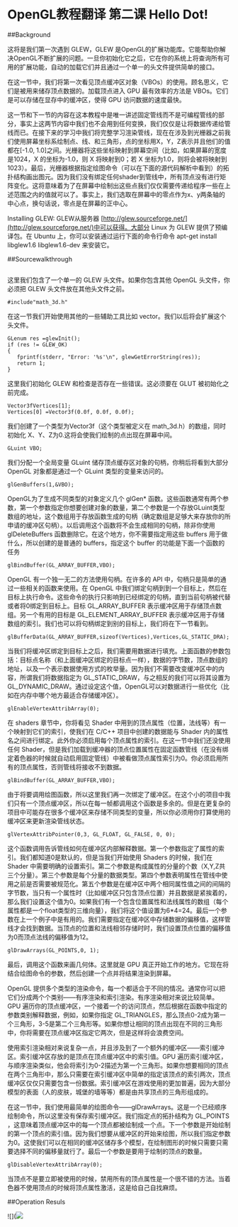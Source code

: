 # OpenGL教程翻译  第二课 Hello Dot!

##Background

这将是我们第一次遇到 GLEW，GLEW 是OpenGL的扩展功能库。它能帮助你解决OpenGL不断扩展的问题。一旦你初始化它之后，它在你的系统上将查询所有可用的扩展功能，自动的加载它们并且通过一个单一的头文件提供简单的接口。

在这一节中，我们将第一次看见顶点缓冲区对象（VBOs）的使用。顾名思义，它们是被用来储存顶点数据的。加载顶点进入 GPU 最有效率的方法是 VBOs。它们是可以存储在显存中的缓冲区，使得 GPU 访问数据的速度最快。

这一节和下一节的内容在这本教程中是唯一讲述固定管线而不是可编程管线的部分，事实上这两节内容中我们也不会用到任何变换，我们仅仅是让将数据传递给管线而已。在接下来的学习中我们将完整学习渲染管线，现在在涉及到光栅器之前我们使用屏幕坐标系绘制点、线、和三角形，点的坐标用X，Y，Z表示并且他们的值都在[-1.0, 1.0]之间。光栅器将这些坐标映射到屏幕空间（比如，如果屏幕的宽度是1024，X 的坐标为-1.0，则 X 将映射到0；若 X 坐标为1.0，则将会被将映射到1023）。最后，光栅器根据指定绘图命令（可以在下面的源代码解析中看到）的拓扑结构画出图元。因为我们没有绑定任何shader到管线中，所有顶点没有进行矩阵变化。这将意味着为了在屏幕中绘制出这些点我们仅仅需要传递给程序一些在上述范围之内的值就可以了。事实上，我们选取在屏幕中的零点作为x、y两条轴的中心点，换句话说，零点是在屏幕的正中心。

Installing GLEW: GLEW从服务器 [http://glew.sourceforge.net/](http://glew.sourceforge.net/)中可以获得。大部分 Linux 为 GLEW 提供了预编译包。在 Ubuntu 上，你可以安装通过运行下面的命令行命令 apt-get install libglew1.6 libglew1.6-dev 来安装它。

##Sourcewalkthrough

```#include<GL/glew.h>
```

这里我们包含了一个单一的 GLEW 头文件。如果你包含其他 OpenGL 头文件，你必须把 GLEW 头文件放在其他头文件之前。  

```#include"math_3d.h"```

在这一节我们开始使用其他的一些辅助工具比如 vector。我们以后将会扩展这个头文件。
 
```
GLenum res =glewInit();
if (res != GLEW_OK)
{
   fprintf(stderr, "Error: '%s'\n", glewGetErrorString(res));
   return 1;
}
```

这里我们初始化 GLEW 和检查是否存在一些错误。这必须要在 GLUT 被初始化之前完成。

```
Vector3fVertices[1];
Vertices[0] =Vector3f(0.0f, 0.0f, 0.0f);
```

我们创建了一个类型为Vector3f（这个类型被定义在 math_3d.h）的数组，同时初始化 X、Y、Z为0.这将会使我们绘制的点出现在屏幕中间。  

```
GLuint VBO;
```

我们分配一个全局变量 GLuint 储存顶点缓存区对象的句柄，你稍后将看到大部分 OpenGL 对象都是通过一个 GLuint 类型的变量来访问的。  

```
glGenBuffers(1,&VBO);
```

OpenGL为了生成不同类型的对象定义几个 glGen* 函数。这些函数通常有两个参数，第一个参数指定你想要创建对象的数量，第二个参数是一个存放GLuint类型数组的地址，这个数组用于存放函数生成的句柄（确定数组是足够大来存放你的所申请的缓冲区句柄）。以后调用这个函数将不会生成相同的句柄，除非你使用 glDeleteBuffers 函数删除它。在这个地方，你不需要指定用这些 buffers 用于做什么，所以创建的是普通的 buffers，指定这个 buffer 的功能是下面一个函数的任务  

```
glBindBuffer(GL_ARRAY_BUFFER,VBO);
```

OpenGL 有一个独一无二的方法使用句柄。在许多的 API 中，句柄只是简单的通过一些相关的函数来使用。在 OpenGL 中我们绑定句柄到到一个目标上，然后在目标上执行命令。这些命令的执行只影响到已经绑定的句柄，直到当前句柄被代替或者将0绑定到目标上。目标 GL_ARRAY_BUFFER 表示缓冲区用于存储顶点数组。另一个有用的目标是 GL_ELEMENT_ARRAY_BUFFER 表示缓冲区用于存储数组的索引。我们也可以将句柄绑定到别的目标上，我们将在下一节看到。  

```
glBufferData(GL_ARRAY_BUFFER,sizeof(Vertices),Vertices,GL_STATIC_DRA);
```

当我们将缓冲区绑定到目标上之后，我们需要用数据进行填充。上面函数的参数包括：目标点名称（和上面缓冲区绑定的目标点一样），数据的字节数，顶点数组的地址，以及一个表示数据使用方式的枚举量。因为我们不需要改变缓冲区中的内容，所谓我们将数据指定为 GL_STATIC_DRAW，与之相反的我们可以将其设置为 GL_DYNAMIC_DRAW。通过设定这个值，OpenGL可以对数据进行一些优化（比如在内存中哪个地方最适合存储缓冲区）。  

```
glEnableVertexAttribArray(0);
```

在 shaders 章节中，你将看见 Shader 中用到的顶点属性（位置，法线等）有一个映射到它们的索引，使我们在 C/C++ 项目中创建的数据能与 Shader 内的属性名之间进行绑定。此外你必须启用每个顶点属性的索引。在这一节中我们还没使用任何 Shader，但是我们加载到缓冲器的顶点位置属性在固定函数管线（在没有绑定着色器的时候就自动启用固定管线）中被看做顶点属性索引为0。你必须启用所有的顶点属性，否则管线将接收不到数据。  

```
glBindBuffer(GL_ARRAY_BUFFER,VBO);
```

由于将要调用绘图函数，所以这里我们再一次绑定了缓冲区。在这个小的项目中我们只有一个顶点缓冲区，所以在每一帧都调用这个函数是多余的。但是在更复杂的项目中可能存在很多个缓冲区来存储不同类型的变量，所以你必须用你打算使用的缓冲区来更新渲染管线状态。  

```
glVertexAttribPointer(0,3, GL_FLOAT, GL_FALSE, 0, 0);
```

这个函数调用告诉管线如何在缓冲区内部解释数据。第一个参数指定了属性的索引。我们都知道0是默认的，但是当我们开始使用 Shaders 的时候，我们在 Shader 中需要明确的设置索引。第二个参数是构成属性的分量的个数（X,Y,Z共三个分量）。第三个参数是每个分量的数据类型。第四个参数表明属性在管线中使用之前是否需要被规范化。第五个参数是在缓冲区中两个相同属性值之间的间隔的字节数，当只有一个属性时（比如缓冲区只包含顶点位置）并且数据是紧挨着的，那么我们设置这个值为0。如果我们有一个包含位置属性和法线属性的数组（每个属性都是一个float类型的三维向量），我们将这个值设置为6*4=24。最后一个参数在上一个例子中是有用的。我们需要指定在缓冲区中存储数据的偏移值，这样管线才会找到数据。当顶点的位置和法线相邻存储时时，我们设置顶点位置的偏移值为0而顶点法线的偏移值为12。  

```
glDrawArrays(GL_POINTS,0, 1);
```

最后，调用这个函数来画几何体。这里就是 GPU 真正开始工作的地方。它现在将结合绘图命令的参数，然后创建一个点并将结果渲染到屏幕。

OpenGL 提供多个类型的渲染命令，每一个都适合于不同的情况。通常你可以把它们分成两个个类别——有序渲染和索引渲染。有序渲染相对来说比较简单。GPU 遍历你的顶点缓冲区，一个接着一个的访问顶点，然后根据在函数中指定的参数类别解释数据，例如，如果你指定 GL_TRIANGLES，那么顶点0-2成为第一个三角形，3-5是第二个三角形等。如果你想让相同的顶点出现在不同的三角形中，你将需要在顶点缓冲区指定它两次，但是这样将会浪费空间。

使用索引渲染相对来说复杂一点，并且涉及到了一个额外的缓冲区——索引缓冲区。索引缓冲区存放的是顶点在顶点缓冲区中的索引值。GPU 遍历索引缓冲区，与顺序渲染类似，他会将索引为0-2描述为第一个三角形。如果你想要相同的顶点在两个三角形中，那么只需要在索引缓冲区中简单的指定该顶点的索引两次，顶点缓冲区仅仅只需要包含一份数据。索引缓冲区在游戏使用的更加普遍，因为大部分模型的表面（人的皮肤，城堡的墙等等）都是由共享顶点的三角形组成的。

在这一节中，我们使用最简单的绘图命令——glDrawArrays。这是一个已经顺序绘制命令，所以这里没有保存索引缓冲区。我们指定点的拓扑结构为 GL_POINTS ，这意味着顶点缓冲区中的每一个顶点都被绘制成一个点。下一个参数是开始绘制的第一个顶点的索引值。因为我们想要从缓冲区的开始来绘图，所以我们指定参数为0。这使我们可以在相同的缓冲区储存多个模型，在绘制图形的时候只需要只需要选择不同的偏移量就行了。最后一个参数是要用于绘制的顶点的数量。  

```
glDisableVertexAttribArray(0);
```

当顶点不是要立即被使用的时候，禁用所有的顶点属性是一个很不错的方法。当着色器不使用顶点的时候将顶点属性激活，这是给自己自找麻烦。  

##Operation Resuls

![](![](images/picture02.jpg)

